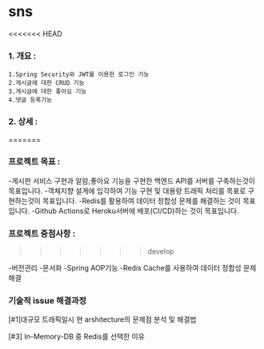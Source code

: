 # sns
<<<<<<< HEAD
### 1. 개요 :
    1.Spring Security와 JWT를 이용한 로그인 기능
    2.게시글에 대한 CRUD 기능
    3.게시글에 대한 좋아요 기능
    4.댓글 등록기능
    

### 2. 상세 :
   
=======
### 프로젝트 목표 :
-게시판 서비스 구현과 알람,좋아요 기능을 구현한 백엔드 API를 서버를 구축하는것이 목표입니다.
-객체지향 설게에 입각하여 기능 구현 및 대용량 트래픽 처리를 목표로 구현하는것이 목표입니다.
-Redis를 활용하여 데이터 정합성 문제를 해결하는 것이 목표입니다.
-Github Actions로 Heroku서버에 배포(CI/CD)하는 것이 목표입니다. 

### 프로젝트 중점사항 :
>>>>>>> develop

-버전관리
-문서화
-Spring AOP기능 
-Redis Cache를 사용하여 데이터 정합성 문제해결 

### 기술적 issue 해결과정 
[#1]대규모 트래픽일시 현 arshitecture의 문제점 분석 및 해결법



[#3] In-Memory-DB 중 Redis를 선택한 이유